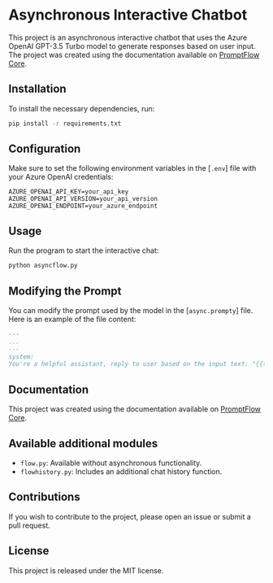 # Asynchronous Interactive Chatbot

This project is an asynchronous interactive chatbot that uses the Azure OpenAI GPT-3.5 Turbo model to generate responses based on user input. The project was created using the documentation available on [PromptFlow Core](https://microsoft.github.io/promptflow/reference/python-library-reference/promptflow-core/promptflow.core.html).

## Installation

To install the necessary dependencies, run:

```bash
pip install -r requirements.txt
```

## Configuration

Make sure to set the following environment variables in the [`.env`] file with your Azure OpenAI credentials:

```env
AZURE_OPENAI_API_KEY=your_api_key
AZURE_OPENAI_API_VERSION=your_api_version
AZURE_OPENAI_ENDPOINT=your_azure_endpoint
```

## Usage

Run the program to start the interactive chat:

```bash
python asyncflow.py
```

## Modifying the Prompt

You can modify the prompt used by the model in the [`async.prompty`] file. Here is an example of the file content:

```yaml
---
...
---
system:
You're a helpful assistant, reply to user based on the input text: "{{text}}"
```

## Documentation

This project was created using the documentation available on [PromptFlow Core](https://microsoft.github.io/promptflow/reference/python-library-reference/promptflow-core/promptflow.core.html).

## Available additional modules

- `flow.py`: Available without asynchronous functionality.
- `flowhistory.py`: Includes an additional chat history function.

## Contributions

If you wish to contribute to the project, please open an issue or submit a pull request.

## License

This project is released under the MIT license.